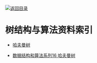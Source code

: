 [![返回目录](https://parg.co/UGo)](https://parg.co/b4z) 



# 树结构与算法资料索引



- [哈夫曼树](http://blog.csdn.net/shuangde800/article/details/7341289)

- [数据结构和算法系列16 哈夫曼树](http://www.cnblogs.com/mcgrady/p/3329825.html)